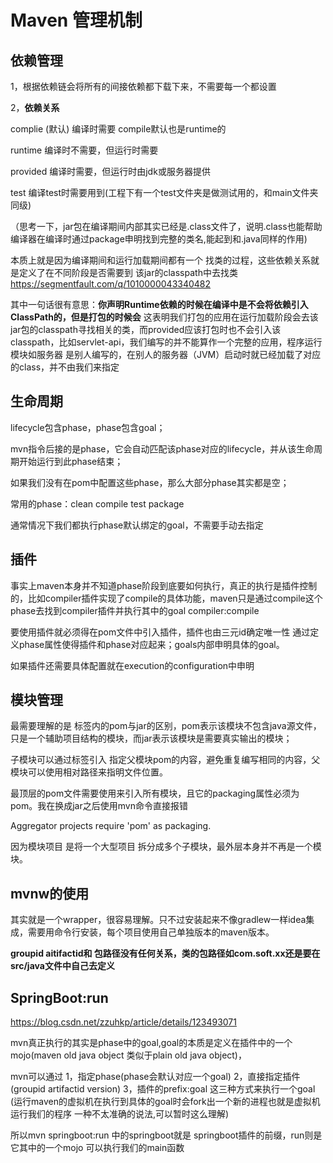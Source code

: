 # Maven 管理机制

## 依赖管理

1，根据依赖链会将所有的间接依赖都下载下来，不需要每一个都设置

2，**依赖关系**

complie (默认) 编译时需要 compile默认也是runtime的

runtime 编译时不需要，但运行时需要

provided 编译时需要，但运行时由jdk或服务器提供

test 编译test时需要用到(工程下有一个test文件夹是做测试用的，和main文件夹同级)

（思考一下，jar包在编译期间内部其实已经是.class文件了，说明.class也能帮助编译器在编译时通过package申明找到完整的类名,能起到和.java同样的作用)

本质上就是因为编译期间和运行加载期间都有一个 找类的过程，这些依赖关系就是定义了在不同阶段是否需要到 该jar的classpath中去找类 https://segmentfault.com/q/1010000043340482

其中一句话很有意思：**你声明Runtime依赖的时候在编译中是不会将依赖引入ClassPath的，但是打包的时候会** 这表明我们打包的应用在运行加载阶段会去该jar包的classpath寻找相关的类，而provided应该打包时也不会引入该classpath，比如servlet-api，我们编写的并不能算作一个完整的应用，程序运行模块如服务器 是别人编写的，在别人的服务器（JVM）启动时就已经加载了对应的class，并不由我们来指定

## 生命周期

lifecycle包含phase，phase包含goal；

mvn指令后接的是phase，它会自动匹配该phase对应的lifecycle，并从该生命周期开始运行到此phase结束；

如果我们没有在pom中配置这些phase，那么大部分phase其实都是空；

常用的phase：clean compile test package

通常情况下我们都执行phase默认绑定的goal，不需要手动去指定

## 插件

事实上maven本身并不知道phase阶段到底要如何执行，真正的执行是插件控制的，比如compiler插件实现了compile的具体功能，maven只是通过compile这个phase去找到compiler插件并执行其中的goal   compiler:compile

要使用插件就必须得在pom文件中引入插件，插件也由三元id确定唯一性 通过定义phase属性使得插件和phase对应起来；goals内部申明具体的goal。

如果插件还需要具体配置就在execution的configuration中申明



## 模块管理

最需要理解的是 <packaging>标签内的pom与jar的区别，pom表示该模块不包含java源文件，只是一个辅助项目结构的模块，而jar表示该模块是需要真实输出的模块；

子模块可以通过<parent>标签引入 指定父模块pom的内容，避免重复编写相同的内容，父模块可以使用相对路径来指明文件位置。

最顶层的pom文件需要使用<modules>来引入所有模块，且它的packaging属性必须为pom。我在换成jar之后使用mvn命令直接报错

 Aggregator projects require 'pom' as packaging.

因为模块项目 是将一个大型项目 拆分成多个子模块，最外层本身并不再是一个模块。

## mvnw的使用

其实就是一个wrapper，很容易理解。只不过安装起来不像gradlew一样idea集成，需要用命令行安装，每个项目使用自己单独版本的maven版本。

**groupid aitifactid和 包路径没有任何关系，类的包路径如com.soft.xx还是要在src/java文件中自己去定义**



## SpringBoot:run

https://blog.csdn.net/zzuhkp/article/details/123493071

mvn真正执行的其实是phase中的goal,goal的本质是定义在插件中的一个mojo(maven old java object 类似于plain old java object)，

mvn可以通过 1，指定phase(phase会默认对应一个goal) 2，直接指定插件 (groupid artifactid version) 3，插件的prefix:goal 这三种方式来执行一个goal (运行maven的虚拟机在执行到具体的goal时会fork出一个新的进程也就是虚拟机运行我们的程序 一种不太准确的说法,可以暂时这么理解)

所以mvn springboot:run 中的springboot就是 springboot插件的前缀，run则是它其中的一个mojo 可以执行我们的main函数